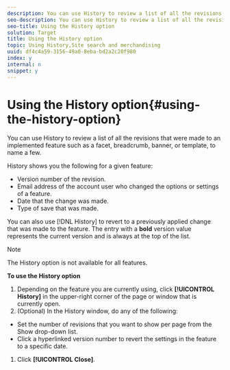 ```yaml
---
description: You can use History to review a list of all the revisions that were made to an implemented feature such as a facet, breadcrumb, banner, or template, to name a few.
seo-description: You can use History to review a list of all the revisions that were made to an implemented feature such as a facet, breadcrumb, banner, or template, to name a few.
seo-title: Using the History option
solution: Target
title: Using the History option
topic: Using History,Site search and merchandising
uuid: df4c4a59-3156-49a0-8eba-bd2a2c20f980
index: y
internal: n
snippet: y
---
```


# Using the History option{#using-the-history-option}

You can use History to review a list of all the revisions that were made to an implemented feature such as a facet, breadcrumb, banner, or template, to name a few.

History shows you the following for a given feature:

* Version number of the revision. 
* Email address of the account user who changed the options or settings of a feature. 
* Date that the change was made. 
* Type of save that was made.

You can also use [!DNL History] to revert to a previously applied change that was made to the feature. The entry with a **bold** version value represents the current version and is always at the top of the list.

>[!NOTE]
>
>The History option is not available for all features.

**To use the History option** 

1. Depending on the feature you are currently using, click **[!UICONTROL History]** in the upper-right corner of the page or window that is currently open.
1. (Optional) In the History window, do any of the following:

* Set the number of revisions that you want to show per page from the Show drop-down list. 
* Click a hyperlinked version number to revert the settings in the feature to a specific date.

1. Click **[!UICONTROL Close]**.
